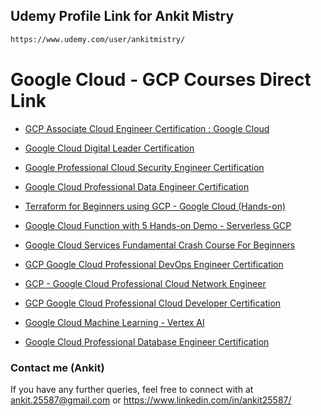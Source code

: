 ## Udemy Profile Link for Ankit Mistry

```sh
https://www.udemy.com/user/ankitmistry/
```
# Google Cloud - GCP Courses  Direct Link
- [GCP Associate Cloud Engineer Certification : Google Cloud](https://www.udemy.com/course/google-cloud-gcp-associate-cloud-engineer-certification/?referralCode=9A14D72ABB7FE8C7B72D)
- [Google Cloud Digital Leader Certification](https://www.udemy.com/course/google-cloud-digital-leader-certification-guide/?referralCode=B1D21345A1417B30488A)
- [Google Professional Cloud Security Engineer Certification](https://www.udemy.com/course/google-cloud-gcp-professional-cloud-security-engineer-certification/?referralCode=FA7CE4AE91189A0CF3BF)
- [Google Cloud Professional Data Engineer Certification](https://www.udemy.com/course/google-cloud-gcp-professional-data-engineer-certification/?referralCode=C7C847C58B1AA03A1164)
- [Terraform for Beginners using GCP - Google Cloud (Hands-on)](https://www.udemy.com/course/terraform-for-beginners-using-google-cloud/?referralCode=D729F08F13D688340DF3)
- [Google Cloud Function with 5 Hands-on Demo - Serverless GCP](https://www.udemy.com/course/google-cloud-function-serverless/?referralCode=C744240729FB738FCD56)

- [Google Cloud Services Fundamental Crash Course For Beginners](https://www.udemy.com/course/google-cloud-services-crash-course/?referralCode=34F080861322304B7A7E)
- [GCP Google Cloud Professional DevOps Engineer Certification](https://www.udemy.com/course/gcp-google-cloud-professional-devops-engineer-certification/?referralCode=2C3B85E6CBE5EE9BC445)
- [GCP - Google Cloud Professional Cloud Network Engineer](https://www.udemy.com/course/google-cloud-networking/?referralCode=98EB9C53DB949DF76D62)
- [GCP Google Cloud Professional Cloud Developer Certification](https://www.udemy.com/course/gcp-for-developer/?referralCode=19AA7D8A8C348CA6315B)
- [Google Cloud Machine Learning - Vertex AI](https://www.udemy.com/course/machine-learning-with-google-cloud/?referralCode=7063531066DE6F1CC02D)
- [Google Cloud Professional Database Engineer Certification](https://www.udemy.com/course/google-cloud-database/?referralCode=CE268BF43A74309BE914)



### Contact me (Ankit)
If you have any further queries, feel free to connect with at ankit.25587@gmail.com  or https://www.linkedin.com/in/ankit25587/
